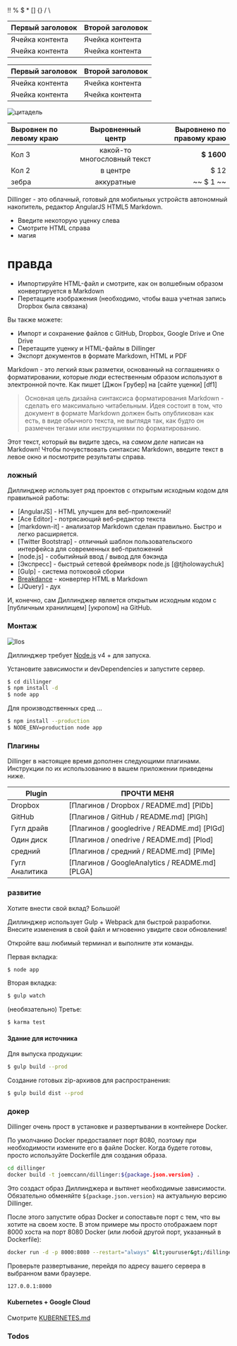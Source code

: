 !! % $ * [] {} / \

Первый заголовок | Второй заголовок
--- | ---
Ячейка контента | Ячейка контента
Ячейка контента | Ячейка контента

Первый заголовок | Второй заголовок
--- | ---
Ячейка контента | Ячейка контента
Ячейка контента | Ячейка контента

![цитадель](https://vignette.wikia.nocookie.net/masseffect/images/d/d7/MassEffect2Citadel.jpg/revision/latest?cb=20100721191415)

Выровнен по левому краю | Выровненный центр | Выровнено по правому краю
:-- | :-: | --:
Кол 3 | какой-то многословный текст | **$ 1600**
Кол 2 | в центре | $ 12
зебра | аккуратные | ~~ $ 1 ~~

Dillinger - это облачный, готовый для мобильных устройств автономный накопитель, редактор AngularJS HTML5 Markdown.

- Введите некоторую уценку слева
- Смотрите HTML справа
- магия

# правда

- Импортируйте HTML-файл и смотрите, как он волшебным образом конвертируется в Markdown
- Перетащите изображения (необходимо, чтобы ваша учетная запись Dropbox была связана)

Вы также можете:

- Импорт и сохранение файлов с GitHub, Dropbox, Google Drive и One Drive
- Перетащите уценку и HTML-файлы в Dillinger
- Экспорт документов в формате Markdown, HTML и PDF

Markdown - это легкий язык разметки, основанный на соглашениях о форматировании, которые люди естественным образом используют в электронной почте. Как пишет [Джон Грубер] на [сайте уценки] [df1]

> Основная цель дизайна синтаксиса форматирования Markdown - сделать его максимально читабельным. Идея состоит в том, что документ в формате Markdown должен быть опубликован как есть, в виде обычного текста, не выглядя так, как будто он размечен тегами или инструкциями по форматированию.

Этот текст, который вы видите здесь, на *самом деле* написан на Markdown! Чтобы почувствовать синтаксис Markdown, введите текст в левое окно и посмотрите результаты справа.

### ложный

Диллинджер использует ряд проектов с открытым исходным кодом для правильной работы:

- [AngularJS] - HTML улучшен для веб-приложений!
- [Ace Editor] - потрясающий веб-редактор текста
- [markdown-it] - анализатор Markdown сделан правильно. Быстро и легко расширяется.
- [Twitter Bootstrap] - отличный шаблон пользовательского интерфейса для современных веб-приложений
- [node.js] - событийный ввод / вывод для бэкэнда
- [Экспресс] - быстрый сетевой фреймворк node.js [@tjholowaychuk]
- [Gulp] - система потоковой сборки
- [Breakdance](https://breakdance.github.io/breakdance/) - конвертер HTML в Markdown
- [JQuery] - дух

И, конечно, сам Диллинджер является открытым исходным кодом с [публичным хранилищем] [укропом] на GitHub.

### Монтаж

![Ilos](https://lh3.googleusercontent.com/proxy/DDV8a7sLIWurhJtW8Ego9bq-JlwpfFFoR0tkLJQKKYXEXoWHB6ZUP5jGKD2VcYt3z1QVsgcn6L3GoU1ns8m9fvi3U51GzddA70ZUMHgzHvjl4-i7YOJY9cShBPrfjUhMQhxaJ97WFBp612XmjMXVGypfGkiBarN4PWxhiHkiYYNW7HGbtTpOcyt9GQ4Q23C2noxLTWFXZMcQZhRpQA_qzu2n6_H6CPViBnhSHpEl4JZAPaGCSJqgZg)

Диллинджер требует [Node.js](https://nodejs.org/) v4 + для запуска.

Установите зависимости и devDependencies и запустите сервер.

```sh
$ cd dillinger
$ npm install -d
$ node app
```

Для производственных сред ...

```sh
$ npm install --production
$ NODE_ENV=production node app
```

### Плагины

Dillinger в настоящее время дополнен следующими плагинами. Инструкции по их использованию в вашем приложении приведены ниже.

Plugin | ПРОЧТИ МЕНЯ
--- | ---
Dropbox | [Плагинов / Dropbox / README.md] [PlDb]
GitHub | [Плагинов / GitHub / README.md] [PlGh]
Гугл драйв | [Плагинов / googledrive / README.md] [PlGd]
Один диск | [Плагинов / onedrive / README.md] [Plod]
средний | [Плагинов / средний / README.md] [PlMe]
Гугл Аналитика | [Плагинов / GoogleAnalytics / README.md] [PLGA]

### развитие

Хотите внести свой вклад? Большой!

Диллинджер использует Gulp + Webpack для быстрой разработки. Внесите изменения в свой файл и мгновенно увидите свои обновления!

Откройте ваш любимый терминал и выполните эти команды.

Первая вкладка:

```sh
$ node app
```

Вторая вкладка:

```sh
$ gulp watch
```

(необязательно) Третье:

```sh
$ karma test
```

#### Здание для источника

Для выпуска продукции:

```sh
$ gulp build --prod
```

Создание готовых zip-архивов для распространения:

```sh
$ gulp build dist --prod
```

### докер

Dillinger очень прост в установке и развертывании в контейнере Docker.

По умолчанию Docker предоставляет порт 8080, поэтому при необходимости измените его в файле Docker. Когда будете готовы, просто используйте Dockerfile для создания образа.

```sh
cd dillinger
docker build -t joemccann/dillinger:${package.json.version} .
```

Это создаст образ Диллинджера и вытянет необходимые зависимости. Обязательно обменяйте `${package.json.version}` на актуальную версию Dillinger.

После этого запустите образ Docker и сопоставьте порт с тем, что вы хотите на своем хосте. В этом примере мы просто отображаем порт 8000 хоста на порт 8080 Docker (или любой другой порт, указанный в Dockerfile):

```sh
docker run -d -p 8000:8080 --restart="always" &lt;youruser&gt;/dillinger:${package.json.version}
```

Проверьте развертывание, перейдя по адресу вашего сервера в выбранном вами браузере.

```sh
127.0.0.1:8000
```

#### Kubernetes + Google Cloud

Смотрите [KUBERNETES.md](https://github.com/joemccann/dillinger/blob/master/KUBERNETES.md)

### Todos
